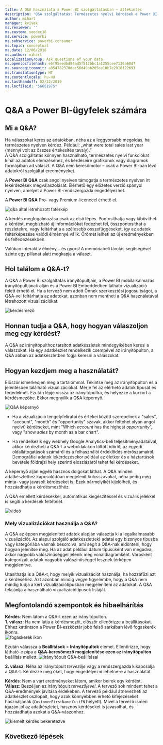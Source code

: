 ```yaml
---
title: A Q&A használata a Power BI szolgáltatásban – áttekintés
description: 'Q&A szolgáltatás: Természetes nyelvi kérdések a Power BI-ban – Dokumentáció'
author: mihart
manager: kvivek
ms.reviewer: ''
ms.custom: seodec18
ms.service: powerbi
ms.subservice: powerbi-consumer
ms.topic: conceptual
ms.date: 12/06/2018
ms.author: mihart
LocalizationGroup: Ask questions of your data
ms.openlocfilehash: e6f95eedbd84ad5f512bbc1a1255cee7130a60d7
ms.sourcegitcommit: a054782370dec56d49bb205ee10b7e2018f22693
ms.translationtype: HT
ms.contentlocale: hu-HU
ms.lasthandoff: 02/22/2019
ms.locfileid: "56661975"
---
```

# <a name="qa-for-power-bi-consumers"></a>Q&A a Power BI-**ügyfelek** számára
## <a name="what-is-qa"></a>Mi a Q&A?
Ha válaszokat keres az adatokban, néha az a leggyorsabb megoldás, ha természetes nyelven kérdez. Például: „what were total sales last year (mennyi volt az összes értékesítés tavaly).”  
A Q&A szolgáltatás könnyen használható, természetes nyelvi funkciókat kínál az adatok elemzéséhez, és kérdéseire grafikonok vagy diagramok formájában ad választ. A Q&A nem keresőmotor – csak a Power BI-ban lévő adatokról szolgáltat eredményeket.

A **Power BI Q&A** csak angol nyelven támogatja a természetes nyelven írt lekérdezések megválaszolását. Elérhető egy előzetes verzió spanyol nyelven, amelyet a Power BI-rendszergazda engedélyezhet.

A **Power BI Q&A** Pro- vagy Premium-licenccel érhető el. 
>

![q&a által létrehozott fatérkép](media/end-user-q-and-a/power-bi-qna.png)

A kérdés megfogalmazása csak az első lépés.  Pontosíthatja vagy kibővítheti a kérdést, megbízható új információkat fedezhet fel, összpontosíthat a részletekre, vagy feltárhatja a szélesebb összefüggéseket, így az adatok feltérképezése valódi élménnyé válik. Örömét lelheti az új eredményekben és felfedezésekben.

Valóban interaktív élmény... és gyors! A memóriabeli tárolás segítségével szinte egy pillanat alatt megkapja a választ.

## <a name="where-can-i-use-qa"></a>Hol találom a Q&A-t?
A Q&A a Power BI szolgáltatás irányítópultjain, a Power BI mobilalkalmazás irányítópultjának alján és a Power BI Embeddedben látható vizualizáció felett érhető el. Ha a tervező nem adott Önnek szerkesztési jogosultságot, a Q&A-vel feltárhatja az adatokat, azonban nem mentheti a Q&A használatával létrehozott vizualizációkat.

![kérdésmező](media/end-user-q-and-a/powerbi-qna.png)

## <a name="how-does-qa-know-how-to-answer-questions"></a>Honnan tudja a Q&A, hogy hogyan válaszoljon meg egy kérdést?
A Q&A az irányítópulthoz társított adatkészletek mindegyikében keresi a válaszokat. Ha egy adatkészlet rendelkezik csempével az irányítópulton, a Q&A abban az adatkészletben fogja keresni a válaszokat. 

## <a name="how-do-i-start"></a>Hogyan kezdjem meg a használatát?
Először ismerkedjen meg a tartalommal. Tekintse meg az irányítópulton és a jelentésben található vizualizációkat. Mérje fel az elérhető adatok típusát és terjedelmét. Ezután lépje vissza az irányítópultra, és helyezze a kurzort a kérdésmezőbe. Ekkor megnyílik a Q&A képernyő.

![Q&A képernyő](media/end-user-q-and-a/power-bi-qna-screen.png) 

* Ha a vizualizáció tengelyfeliratai és értékei között szerepelnek a "sales", "account", "month" és "opportunity" szavak, akkor feltehet olyan angol nyelvű kérdéseket, mint "Which *account* has the highest *opportunity*", vagy "show *sales* by month as a bar chart".

* Ha rendelkezik egy webhely Google Analytics-beli teljesítményadataival, akkor kérdezheti a Q&A-t a weboldalakon töltött időről, az egyedi oldallátogatások számáról és a felhasználói érdeklődés mérőszámairól. Demográfiai adatok lekérdezésekor például az életkor és a háztartások bevétele földrajzi hely szerinti eloszlásáról tehet fel kérdéseket.

A képernyő alján egyéb hasznos dolgokat láthat. A Q&A minden adatkészlethez kapcsolódóan megjelenít kulcsszavakat, néha pedig még minta- vagy javasolt kérdéseket is. Ezek bármelyikét kijelölheti, és hozzáadhatja a kérdésmezőhöz. 

A Q&A emellett kérdésekkel, automatikus kiegészítéssel és vizuális jelekkel is segíti a kérdések feltételét. 

![videó](media/end-user-q-and-a/qa.gif) 


### <a name="which-visualization-does-qa-use"></a>Mely vizualizációkat használja a Q&A?
A Q&A az éppen megjelenített adatok alapján választja ki a legalkalmasabb vizualizációt. Az alapul szolgáló adatkészlet(ek) adatai egy bizonyos típusba vagy kategóriába vannak besorolva, ami segít a Q&A-nak eldönteni, hogy hogyan jelenítse meg. Ha az adat például dátum típusúként van megadva, akkor nagyobb valószínűséggel jelenik meg vonaldiagramként. Városként kategorizált adatok nagyobb valószínűséggel lesznek térképen megjelenítve.

Utasíthatja is a Q&A-t, hogy melyik vizualizációt használja, ha hozzáfűzi azt a kérdéséhez. Azt azonban mindig vegye figyelembe, hogy a Q&A nem mindig tudja a kért vizualizációtípusban megjeleníteni az adatokat. A Q&A felajánlja a használható vizualizációtípusok listáját.

## <a name="considerations-and-troubleshooting"></a>Megfontolandó szempontok és hibaelhárítás
**Kérdés**: Nem látom a Q&A-t ezen az irányítópulton.    
**1. válasz**: Ha nem látja a kérdésmezőt, először ellenőrizze a beállításokat. Ehhez kattintson a Power BI-eszköztár jobb felső sarkában lévő fogaskerék ikonra.   
![fogaskerék ikon](media/end-user-q-and-a/power-bi-settings.png)

Ezután válassza a **Beállítások** > **Irányítópultok** elemet. Ellenőrizze, hogy látható-e pipa a **Q&A-keresőmező megjelenítése ezen az irányítópulton** beállítás mellett.
![Irányítópult Q&A-beállításai](media/end-user-q-and-a/power-bi-turn-on.png)  


**2. válasz**: Néha az irányítópult *tervezője* vagy a rendszergazda kikapcsolja a Q&A-t. Kérdezze meg őket, hogy engedélyezni lehetne-e a használatát.   

**Kérdés**: Nem a várt eredményeket látom, amikor beírok egy kérdést.    
**Válasz**: Beszéljen az irányítópult *tervezőjével*. A tervező sok mindent tehet a Q&A-eredmények javítása érdekében. A tervező például átnevezheti az adatkészlet oszlopait, hogy azok könnyebben érhető kifejezéseket használjanak (`CustomerFirstName` `CustFN` helyett). Mivel a tervező ismeri igazán jól az adatkészletet, hasznos kérdéseket is javasolhat, és hozzáadhatja azokat a Q&A-vászonhoz.

![kiemelt kérdés bekeretezve](media/end-user-q-and-a/power-bi-featured-q.png)

## <a name="next-steps"></a>Következő lépések

